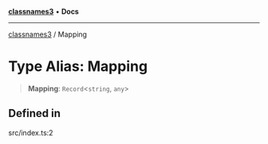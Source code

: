 [**classnames3**](../README.md) • **Docs**

***

[classnames3](../globals.md) / Mapping

# Type Alias: Mapping

> **Mapping**: `Record`\<`string`, `any`\>

## Defined in

src/index.ts:2
